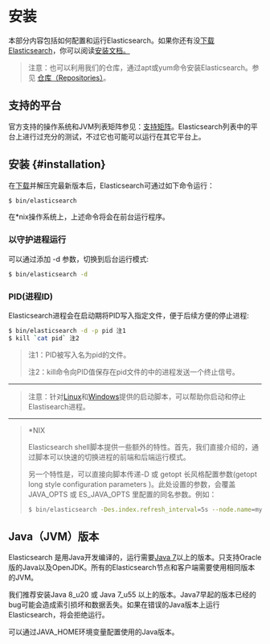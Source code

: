 # 安装

本部分内容包括如何配置和运行Elasticsearch。如果你还有没[下载Elasticsearch](https://www.elastic.co/downloads)，你可以阅读[安装文档。](#installation)

> 注意：也可以利用我们的仓库，通过apt或yum命令安装Elasticsearch。参见 [仓库（Repositories）](/setup/repositories.md)。

## 支持的平台

官方支持的操作系统和JVM列表矩阵参见：[支持矩阵](https://www.elastic.co/support/matrix)。Elasticsearch列表中的平台上进行过充分的测试，不过它也可能可以运行在其它平台上。

## 安装 {#installation}

在[下载](https://www.elastic.co/downloads/elasticsearch)并解压完最新版本后，Elasticsearch可通过如下命令运行：

```bash
$ bin/elasticsearch
```

在\*nix操作系统上，上述命令将会在前台运行程序。

### 以守护进程运行

可以通过添加 -d 参数，切换到后台运行模式:

```bash
$ bin/elasticsearch -d
```

### PID\(进程ID\)

Elasticsearch进程会在启动期将PID写入指定文件，便于后续方便的停止进程:

```bash
$ bin/elasticsearch -d -p pid 注1
$ kill `cat pid` 注2
```

> 注1：PID被写入名为pid的文件。
> 
> 注2：kill命令向PID值保存在pid文件的中的进程发送一个终止信号。

---

> 注意：针对[Linux](/setup/running-as-a-service-on-linux.md)和[Windows](/setup/running-as-a-service-on-windows.md)提供的启动脚本，可以帮助你启动和停止Elastisearch进程。

---

> \*NIX
> 
> Elasticsearch shell脚本提供一些额外的特性。首先，我们直接介绍的，通过脚本可以快速的切换进程的前端和后端运行模式。
> 
> 另一个特性是，可以直接向脚本传递-D 或 getopt 长风格配置参数\(getopt long style configuration parameters \)。此处设置的参数，会覆盖JAVA\_OPTS 或 ES\_JAVA\_OPTS 里配置的同名参数。例如：
> 
> ```bash
> $ bin/elasticsearch -Des.index.refresh_interval=5s --node.name=my-node
> ```

## Java（JVM）版本

Elasticsearch 是用Java开发编译的，运行需要[Java 7](http://www.oracle.com/technetwork/java/javase/downloads/index.html)以上的版本。只支持Oracle版的Java以及OpenJDK。所有的Elasticsearch节点和客户端需要使用相同版本的JVM。

我们推荐安装Java 8\_u20 或 Java 7\_u55 以上的版本。Java7早起的版本已经的bug可能会造成索引损坏和数据丢失。如果在错误的Java版本上运行Elasticsearch，将会拒绝运行。

可以通过JAVA\_HOME环境变量配置使用的Java版本。


